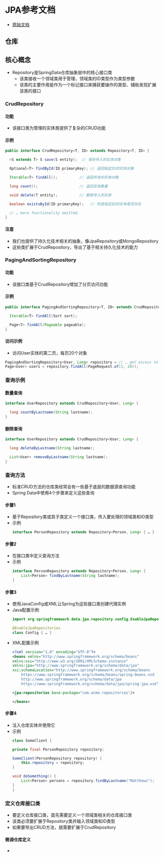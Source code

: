 


# JPA参考文档

* [原始文档](https://docs.spring.io/spring-data/jpa/docs/2.5.1/reference/html/#reference)



## 仓库

## 核心概念
* Repository是SpringData仓库抽象层中的核心接口类
    * 该类接收一个领域类用于管理，领域类的ID类型作为类型参数
    * 该类的主要作用是作为一个标记接口来捕获要操作的类型、辅助发现扩展该类的接口


### CrudRepository   

#### 功能
* 该接口类为管理的实体类提供了复杂的CRUD功能

#### 示例 
```java
public interface CrudRepository<T, ID> extends Repository<T, ID> {

  <S extends T> S save(S entity);  // 保存传入的实体对象

  Optional<T> findById(ID primaryKey); // 返回指定ID的实体对象

  Iterable<T> findAll();          // 返回所有的实体对象           

  long count();                   // 返回实体数量      

  void delete(T entity);          // 删除传入的实体 

  boolean existsById(ID primaryKey);   // 检查指定ID的实体是否存在

  // … more functionality omitted.
}
```

#### 注意
* 我们也提供了持久化技术相关的抽象，像JpaRepository或MongoRepository
* 这些类扩展于CrudRepository，导出了基于相关持久化技术的能力


### PagingAndSortingRepository

#### 功能
* 该接口类基于CrudRepository增加了分页访问功能

#### 示例 
```java
public interface PagingAndSortingRepository<T, ID> extends CrudRepository<T, ID> {

  Iterable<T> findAll(Sort sort);

  Page<T> findAll(Pageable pageable);
}
```

#### 访问示例
* 访问User实体的第二页，每页20个对象
```java
PagingAndSortingRepository<User, Long> repository = // … get access to a bean
Page<User> users = repository.findAll(PageRequest.of(1, 20));
```


### 查询示例

#### 数量查询
```java
interface UserRepository extends CrudRepository<User, Long> {

  long countByLastname(String lastname);
}
```

#### 删除查询
```java
interface UserRepository extends CrudRepository<User, Long> {

  long deleteByLastname(String lastname);

  List<User> removeByLastname(String lastname);
}
```


### 查询方法
* 标准CRUD方法的仓库类经常会有一些基于底层的数据源查询功能
* Spring Data中使用4个步骤来定义这些查询

#### 步骤1
* 基于Repository类或其子类定义一个接口类，传入要处理的领域类和ID类型
* 示例
    ```java
    interface PersonRepository extends Repository<Person, Long> { … }
    ```

#### 步骤2
* 在接口类中定义查询方法
* 示例
    ```java
    interface PersonRepository extends Repository<Person, Long> {
        List<Person> findByLastname(String lastname);
    }
    ```

#### 步骤3
* 使用JavaConfig或XML让Spring为这些接口类创建代理实例
* Java配置示例
    ```java
    import org.springframework.data.jpa.repository.config.EnableJpaRepositories;

    @EnableJpaRepositories
    class Config { … }
    ```
* XML配置示例
    ```xml
    <?xml version="1.0" encoding="UTF-8"?>
    <beans xmlns="http://www.springframework.org/schema/beans"
    xmlns:xsi="http://www.w3.org/2001/XMLSchema-instance"
    xmlns:jpa="http://www.springframework.org/schema/data/jpa"
    xsi:schemaLocation="http://www.springframework.org/schema/beans
        https://www.springframework.org/schema/beans/spring-beans.xsd
        http://www.springframework.org/schema/data/jpa
        https://www.springframework.org/schema/data/jpa/spring-jpa.xsd">

    <jpa:repositories base-package="com.acme.repositories"/>

    </beans>
    ```


#### 步骤4
* 注入仓库实体并使用它
* 示例
    ```java
    class SomeClient {

    private final PersonRepository repository;

    SomeClient(PersonRepository repository) {
        this.repository = repository;
    }

    void doSomething() {
        List<Person> persons = repository.findByLastname("Matthews");
    }
    }
    ```


### 定义仓库接口类
* 要定义仓库接口类，首先需要定义一个领域类相关的仓库接口类
* 该类必须要扩展于Repository类并输入领域类和ID类型
* 如果要导出CRUD方法，就需要扩展于CrudRepository

#### 微调仓库定义
* 